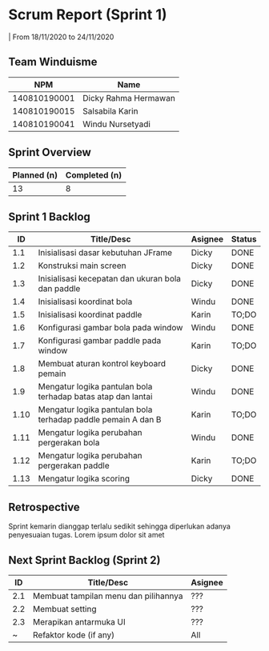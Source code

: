 # Scrum Report (Sprint 1)
| From 18/11/2020 to 24/11/2020

## Team Winduisme
| NPM           | Name        |
| ------------- |-------------|
| 140810190001  | Dicky Rahma Hermawan    |
| 140810190015  | Salsabila Karin    |
| 140810190041  | Windu Nursetyadi |

## Sprint Overview
| Planned (n)   | Completed (n) |
| ------------- |-------------- |
| 13             | 8             |

## Sprint 1 Backlog

| ID  | Title/Desc | Asignee | Status |
| --- | ---------- | ------- | ------ |
| 1.1 | Inisialisasi dasar kebutuhan JFrame | Dicky | DONE |
| 1.2 | Konstruksi main screen | Dicky | DONE |
| 1.3 | Inisialisasi kecepatan dan ukuran bola dan paddle | Dicky | DONE | 
| 1.4 | Inisialisasi koordinat bola | Windu | DONE | 
| 1.5 | Inisialisasi koordinat paddle | Karin | TO;DO | 
| 1.6 | Konfigurasi gambar bola pada window | Windu | DONE | 
| 1.7 | Konfigurasi gambar paddle pada window | Karin | TO;DO | 
| 1.8 | Membuat aturan kontrol keyboard pemain | Dicky | DONE | 
| 1.9 | Mengatur logika pantulan bola terhadap batas atap dan lantai | Windu | DONE | 
| 1.10 | Mengatur logika pantulan bola terhadap paddle pemain A dan B | Karin | TO;DO | 
| 1.11 | Mengatur logika perubahan pergerakan bola | Windu | DONE | 
| 1.12 | Mengatur logika perubahan pergerakan paddle | Karin | TO;DO |
| 1.13 | Mengatur logika scoring | Dicky | DONE |
## Retrospective 

Sprint kemarin dianggap terlalu sedikit sehingga diperlukan adanya penyesuaian tugas. Lorem ipsum dolor sit amet

## Next Sprint Backlog (Sprint 2)
| ID  | Title/Desc | Asignee | 
| --- | ---------- | ------- | 
| 2.1 | Membuat tampilan menu dan pilihannya | ??? | 
| 2.2 | Membuat setting | ??? | 
| 2.3 | Merapikan antarmuka UI | ??? | 
| ~ | Refaktor kode (if any) | All |

